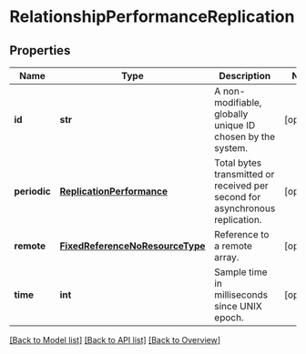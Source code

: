 # RelationshipPerformanceReplication

## Properties
Name | Type | Description | Notes
------------ | ------------- | ------------- | -------------
**id** | **str** | A non-modifiable, globally unique ID chosen by the system. | [optional] 
**periodic** | [**ReplicationPerformance**](ReplicationPerformance.md) | Total bytes transmitted or received per second for asynchronous replication. | [optional] 
**remote** | [**FixedReferenceNoResourceType**](FixedReferenceNoResourceType.md) | Reference to a remote array. | [optional] 
**time** | **int** | Sample time in milliseconds since UNIX epoch. | [optional] 

[[Back to Model list]](index.md#documentation-for-models) [[Back to API list]](index.md#endpoint-properties) [[Back to Overview]](index.md)


